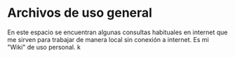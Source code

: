 # Archivos de uso general
En este espacio se encuentran algunas consultas habituales en internet que me sirven para trabajar de manera local sin conexión a internet. Es mi "Wiki" de uso personal. k